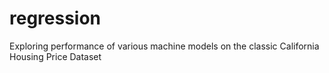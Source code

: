 # regression
Exploring performance of various machine models on the classic California Housing Price Dataset
